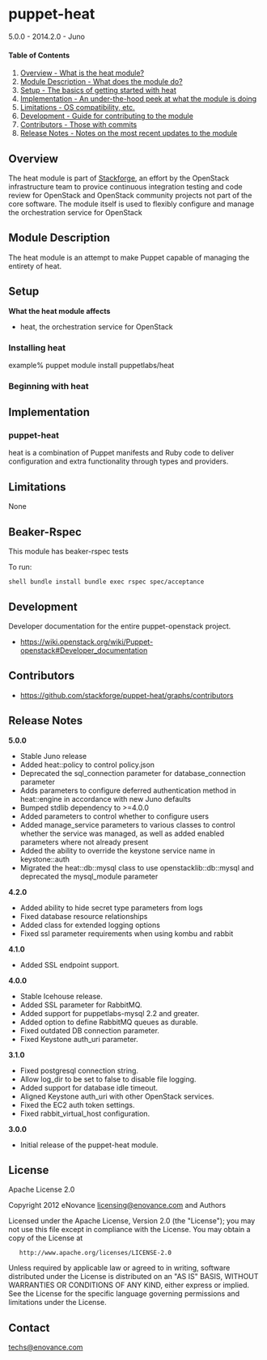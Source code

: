 puppet-heat
=============

5.0.0 - 2014.2.0 - Juno

#### Table of Contents

1. [Overview - What is the heat module?](#overview)
2. [Module Description - What does the module do?](#module-description)
3. [Setup - The basics of getting started with heat](#setup)
4. [Implementation - An under-the-hood peek at what the module is doing](#implementation)
5. [Limitations - OS compatibility, etc.](#limitations)
6. [Development - Guide for contributing to the module](#development)
7. [Contributors - Those with commits](#contributors)
8. [Release Notes - Notes on the most recent updates to the module](#release-notes)

Overview
--------

The heat module is part of [Stackforge](https://github.com/stackforge), an effort by the
OpenStack infrastructure team to provice continuous integration testing and code review for
OpenStack and OpenStack community projects not part of the core software. The module itself
is used to flexibly configure and manage the orchestration service for OpenStack

Module Description
------------------

The heat module is an attempt to make Puppet capable of managing the entirety of heat.

Setup
-----

**What the heat module affects**

* heat, the orchestration service for OpenStack

### Installing heat 

  example% puppet module install puppetlabs/heat

### Beginning with heat

Implementation
--------------

### puppet-heat

heat is a combination of Puppet manifests and Ruby code to deliver configuration and
extra functionality through types and providers.

Limitations
-----------

None

Beaker-Rspec
------------

This module has beaker-rspec tests

To run:

``shell
bundle install
bundle exec rspec spec/acceptance
``

Development
-----------

Developer documentation for the entire puppet-openstack project.

* https://wiki.openstack.org/wiki/Puppet-openstack#Developer_documentation

Contributors
------------

* https://github.com/stackforge/puppet-heat/graphs/contributors

Release Notes
-------------

**5.0.0**

* Stable Juno release
* Added heat::policy to control policy.json
* Deprecated the sql_connection parameter for database_connection parameter
* Adds parameters to configure deferred authentication method in heat::engine in accordance with new Juno defaults
* Bumped stdlib dependency to >=4.0.0
* Added parameters to control whether to configure users
* Added manage_service parameters to various classes to control whether the service was managed, as well as added enabled parameters where not already present
* Added the ability to override the keystone service name in keystone::auth
* Migrated the heat::db::mysql class to use openstacklib::db::mysql and deprecated the mysql_module parameter

**4.2.0**

* Added ability to hide secret type parameters from logs
* Fixed database resource relationships
* Added class for extended logging options
* Fixed ssl parameter requirements when using kombu and rabbit

**4.1.0**

* Added SSL endpoint support.

**4.0.0**

* Stable Icehouse release.
* Added SSL parameter for RabbitMQ.
* Added support for puppetlabs-mysql 2.2 and greater.
* Added option to define RabbitMQ queues as durable.
* Fixed outdated DB connection parameter.
* Fixed Keystone auth_uri parameter.

**3.1.0**

* Fixed postgresql connection string.
* Allow log_dir to be set to false to disable file logging.
* Added support for database idle timeout.
* Aligned Keystone auth_uri with other OpenStack services.
* Fixed the EC2 auth token settings.
* Fixed rabbit_virtual_host configuration.

**3.0.0**

* Initial release of the puppet-heat module.

License
-------

Apache License 2.0

   Copyright 2012 eNovance <licensing@enovance.com> and Authors

   Licensed under the Apache License, Version 2.0 (the "License");
   you may not use this file except in compliance with the License.
   You may obtain a copy of the License at

       http://www.apache.org/licenses/LICENSE-2.0

   Unless required by applicable law or agreed to in writing, software
   distributed under the License is distributed on an "AS IS" BASIS,
   WITHOUT WARRANTIES OR CONDITIONS OF ANY KIND, either express or implied.
   See the License for the specific language governing permissions and
   limitations under the License.

Contact
-------

techs@enovance.com
